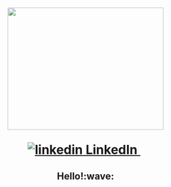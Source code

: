 <!-- The code below is for my GIF (which is heading one)-->
<h1 align="center"> 
<img width="350" height="275" src="https://user-images.githubusercontent.com/94564195/194909980-f3ffa2a1-0bc2-48cb-b924-94641c6ca24b.gif"
</h1>
  <!-- The code below is for my LinkedIn -->
  <p>
  <a href="https://www.linkedin.com/in/megan-b-3605a01b8/" rel="nofollow noreferrer">
    <img src="https://i.stack.imgur.com/gVE0j.png" alt="linkedin"> LinkedIn
  </a> &nbsp; 
    <!-- The code below is for "hello" & wave emoji -->
<h2 align="center">
  Hello!:wave:
   </h2>
